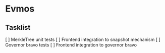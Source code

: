 # Evmos

## Tasklist
[ ] MerkleTree unit tests
[ ] Frontend integration to snapshot mechanism
[ ] Governor bravo tests
[ ] Frontend integration to governor bravo